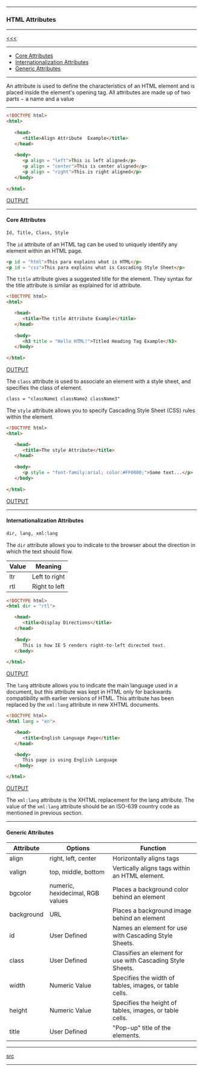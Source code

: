 
---

### HTML Attributes

---

[<<<](https://github.com/ttltrk/WEB/blob/master/BHM/BHM.MD)

---

* <a href="#01">Core Attributes</a>
* <a href="#02">Internationalization Attributes</a>
* <a href="#03">Generic Attributes</a>


---

An attribute is used to define the characteristics of an HTML element and is placed inside the element's opening tag. All attributes are 
made up of two parts − a name and a value

---

```html
<!DOCTYPE html> 
<html>
 
   <head> 
      <title>Align Attribute  Example</title> 
   </head>
	
   <body> 
      <p align = "left">This is left aligned</p> 
      <p align = "center">This is center aligned</p> 
      <p align = "right">This is right aligned</p> 
   </body>
	
</html>
```

[OUTPUT](http://htmlpreview.github.io/?https://github.com/ttltrk/WEB/blob/master/BHM/05/05_01.HTML)

---

<h4 id="01">Core Attributes</h4>

```html
Id, Title, Class, Style
```

The ```id``` attribute of an HTML tag can be used to uniquely identify any element within an HTML page.

```html
<p id = "html">This para explains what is HTML</p>
<p id = "css">This para explains what is Cascading Style Sheet</p>
```

The ```title``` attribute gives a suggested title for the element. They syntax for the title attribute is similar as explained for id 
attribute.

```html
<!DOCTYPE html>
<html>

   <head>
      <title>The title Attribute Example</title>
   </head>
	
   <body>
      <h3 title = "Hello HTML!">Titled Heading Tag Example</h3>
   </body>
	
</html>
```

[OUTPUT](http://htmlpreview.github.io/?https://github.com/ttltrk/WEB/blob/master/BHM/05/05_02.HTML)

The ```class``` attribute is used to associate an element with a style sheet, and specifies the class of element.

```html
class = "className1 className2 className3"
```

The ```style``` attribute allows you to specify Cascading Style Sheet (CSS) rules within the element.

```html
<!DOCTYPE html>
<html>

   <head>
      <title>The style Attribute</title>
   </head>
	
   <body>
      <p style = "font-family:arial; color:#FF0000;">Some text...</p>
   </body>
	
</html>
```

[OUTPUT](http://htmlpreview.github.io/?https://github.com/ttltrk/WEB/blob/master/BHM/05/05_03.HTML)

---

<h4 id="02">Internationalization Attributes</h4>

```html
dir, lang, xml:lang
```

The ```dir``` attribute allows you to indicate to the browser about the direction in which the text should flow. 

|Value|Meaning|
|----|----|
|ltr|Left to right|
|rtl|Right to left|

```html
<!DOCTYPE html>
<html dir = "rtl">

   <head>
      <title>Display Directions</title>
   </head>
	
   <body>
      This is how IE 5 renders right-to-left directed text.
   </body>
	
</html>
```

[OUTPUT](http://htmlpreview.github.io/?https://github.com/ttltrk/WEB/blob/master/BHM/05/05_04.HTML)

The ```lang``` attribute allows you to indicate the main language used in a document, but this attribute was kept in HTML only for 
backwards compatibility with earlier versions of HTML. This attribute has been replaced by the ```xml:lang``` attribute in new XHTML 
documents.

```html
<!DOCTYPE html>
<html lang = "en">

   <head>
      <title>English Language Page</title>
   </head>

   <body>
      This page is using English Language
   </body>

</html>
```

[OUTPUT](http://htmlpreview.github.io/?https://github.com/ttltrk/WEB/blob/master/BHM/05/05_05.HTML)

The ```xml:lang``` attribute is the XHTML replacement for the lang attribute. The value of the ```xml:lang``` attribute should be an 
ISO-639 
country code as mentioned in previous section.

---

<h4 id="03">Generic Attributes</h4>

|Attribute|Options|Function|
|---------|-------|--------|
|align	|right, left, center|	Horizontally aligns tags|
|valign	|top, middle, bottom|	Vertically aligns tags within an HTML element.|
|bgcolor|	numeric, hexidecimal, RGB values|	Places a background color behind an element|
|background|	URL|	Places a background image behind an element|
|id	|User Defined|	Names an element for use with Cascading Style Sheets.|
|class	|User Defined|	Classifies an element for use with Cascading Style Sheets.|
|width	|Numeric Value|	Specifies the width of tables, images, or table cells.|
|height	|Numeric Value|	Specifies the height of tables, images, or table cells.|
|title	|User Defined|	"Pop-up" title of the elements.|

---

[src](https://github.com/ttltrk/WEB/blob/master/BHM/BHM.MD)

---
